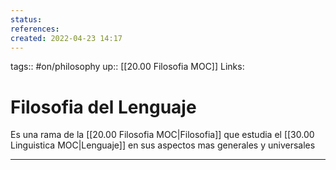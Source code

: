 ```yaml
---
status:
references:
created: 2022-04-23 14:17
---
```

tags:: #on/philosophy 
up:: [[20.00 Filosofia MOC]]
Links: 
# Filosofia del Lenguaje
Es una rama de la [[20.00 Filosofia MOC|Filosofia]] que estudia el [[30.00 Linguistica MOC|Lenguaje]] en sus aspectos mas generales y universales
___
